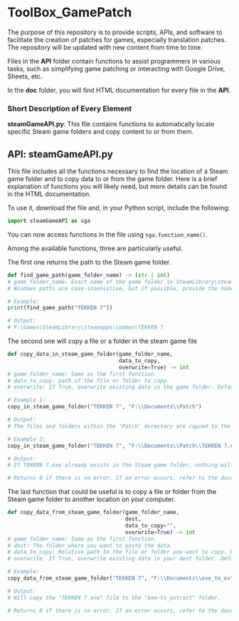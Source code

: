 # ToolBox_GamePatch

The purpose of this repository is to provide scripts, APIs, and software to facilitate the creation of patches for games, especially translation patches. The repository will be updated with new content from time to time.

Files in the **API** folder contain functions to assist programmers in various tasks, such as simplifying game patching or interacting with Google Drive, Sheets, etc.

In the **doc** folder, you will find HTML documentation for every file in the **API**.

### Short Description of Every Element

**steamGameAPI.py**: This file contains functions to automatically locate specific Steam game folders and copy content to or from them.

## API: steamGameAPI.py

This file includes all the functions necessary to find the location of a Steam game folder and to copy data to or from the game folder. Here is a brief explanation of functions you will likely need, but more details can be found in the HTML documentation.


To use it, download the file and, in your Python script, include the following:

```python
import steamGameAPI as sga
```
You can now access functions in the file using `sga.function_name()`.

Among the available functions, three are particularly useful.

The first one returns the path to the Steam game folder.


```python
def find_game_path(game_folder_name) -> (str | int)
# game_folder_name: Exact name of the game folder in SteamLibrary\steamapps\common\
# Windows paths are case-insensitive, but if possible, provide the name with case sensitivity.
```
```python
# Example:
print(find_game_path("TEKKEN 7"))

# Output:
# F:\Games\SteamLibrary\steamapps\common\TEKKEN 7
```

The second one will copy a file or a folder in the steam game file

```python
def copy_data_in_steam_game_folder(game_folder_name,
                                   data_to_copy,
                                   overwrite=True) -> int
# game_folder_name: Same as the first function.
# data_to_copy: path of the file or folder to copy.
# overwrite: If True, overwrite existing data in the game folder. Defaults to True.
```
```python
# Example 1:
copy_in_steam_game_folder("TEKKEN 7", "F:\\Documents\\Patch")

# Output:
# The files and folders within the 'Patch' directory are copied to the TEKKEN 7 game folder, but the 'Patch' directory itself is not copied; only its contents are included.

# Example 2:
copy_in_steam_game_folder("TEKKEN 7", "F:\\Documents\\Patch\\TEKKEN 7.exe", overwrite=False)

# Output:
# If TEKKEN 7.exe already exists in the Steam game folder, nothing will happen.

# Returns 0 if there is no error. If an error occurs, refer to the documentation to understand the reason.
```

The last function that could be useful is to copy a file or folder from the Steam game folder to another location on your computer.

```python
def copy_data_from_steam_game_folder(game_folder_name,
                                     dest,
                                     data_to_copy="",
                                     overwrite=True) -> int
# game_folder_name: Same as the first function.
# dest: The folder where you want to paste the data.
# data_to_copy: Relative path to the file or folder you want to copy. By default, it copies the entire game folder content.
# overwrite: If True, overwrite existing data in your dest folder. Defaults to True.
```
```python
# Example:
copy_data_from_steam_game_folder("TEKKEN 7", "F:\\Documents\\exe_to_extract\\", "TEKKEN 7.exe")

# Output:
# Will copy the "TEKKEN 7.exe" file to the "exe-to_extract" folder.

# Returns 0 if there is no error. If an error occurs, refer to the documentation to understand the reason.
```
